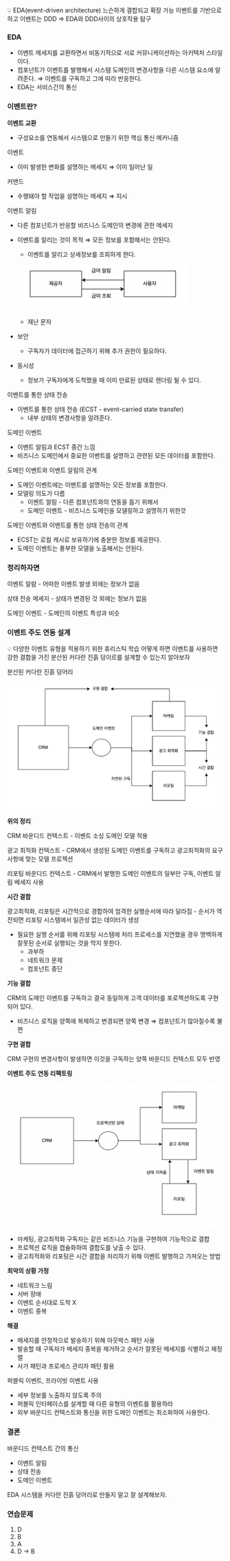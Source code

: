 <aside>
💡 EDA(event-driven architecture)
느슨하게 결합되고 확장 가능
이벤트를 기반으로 하고 이벤트는 DDD
⇒ EDA와 DDD사이의 상호작용 탐구

</aside>

### EDA

- 이벤트 메세지를 교환하면서 비동기적으로 서로 커뮤니케이션하는 아키텍처 스타일이다.
- 컴포넌트가 이벤트를 발행해서 시스템 도메인의 변경사항을 다른 시스템 요소에 알려준다. ⇒ 이벤트를 구독하고 그에 따라 반응한다.
- EDA는 서비스간의 통신

### 이벤트란?

**이벤트 교환**

- 구성요소를 연동해서 시스템으로 만들기 위한 핵심 통신 메커니즘

이벤트

- 이미 발생한 변화를 설명하는 메세지 ⇒ 이미 일어난 일

커맨드

- 수행돼야 할 작업을 설명하는 메세지 ⇒ 지시

이벤트 알림

- 다른 컴포넌트가 반응할 비즈니스 도메인의 변경에 관한 메세지
- 이벤트를 알리는 것이 목적 ⇒ 모든 정보를 포함해서는 안된다.
    - 이벤트를 알리고 상세정보를 조회하게 한다.

  ![Untitled](img_3.png)

    - 재난 문자
- 보안
    - 구독자가 데이터에 접근하기 위해 추가 권한이 필요하다.
- 동시성
    - 정보가 구독자에게 도착했을 때 이미 만료된 상태로 렌더링 될 수 있다.

이벤트를 통한 상태 전송

- 이벤트를 통한 상태 전송 (ECST - event-carried state transfer)
    - 내부 상태의 변경사항을 알려준다.

도메인 이벤트

- 이벤트 알림과 ECST 중간 느낌
- 비즈니스 도메인에서 중요한 이벤트를 설명하고 관련된 모든 데이터를 포함한다.

도메인 이벤트와 이벤트 알림의 관계

- 도메인 이벤트에는 이벤트를 설명하는 모든 정보를 포함한다.
- 모델링 의도가 다름
    - 이벤트 알림 - 다른 컴포넌트와의 연동을 돕기 위해서
    - 도메인 이벤트 - 비즈니스 도메인을 모델링하고 설명하기 위한것

도메인 이벤트와 이벤트를 통한 상태 전송의 관계

- ECST는 로컬 캐시로 보유하기에 충분한 정보를 제공한다.
- 도메인 이벤트는 풍부한 모델을 노출해서는 안된다.

### 정리하자면

이벤트 알람 - 어떠한 이벤트 발생 외에는 정보가 없음

상태 전송 메세지 - 상태가 변경된 것 외에는 정보가 없음

도메인 이벤트 - 도메인의 이벤트 특성과 비슷

### 이벤트 주도 연동 설계

<aside>
💡 다양한 이벤트 유형을 적용하기 위한 휴리스틱 학습 
어떻게 하면 이벤트를 사용하면 강한 결합을 가진 분산된 커다란 진흙 덩이르를 설계할 수 있는지 알아보자

</aside>

분산된 커다란 진흙 덩어리

![Untitled](img_4.png)

**위의 정리**

CRM 바운디드 컨텍스트 - 이벤트 소싱 도메인 모델 적용

광고 최적화 컨텍스트 - CRM에서 생성된 도메인 이벤트를 구독하고 광고최적화의 요구사항에 맞는 모델 프로젝션

리포팅 바운디드 컨텍스트 - CRM에서 발행한 도메인 이벤트의 일부만 구독, 이벤트 알림 베세지 사용

**시간 결합**

광고최적화, 리포팅은 시간적으로 경합하여 엄격한 실행순서에 따라 달라짐 - 순서가 역전되면 리포팅 시스템에서 일관성 없는 데이터가 생성

- 필요한 실행 순서를 위해 리포팅 시스템에 처리 프로세스를 지연했을 경우 명백하게 잘못된 순서로 실행되는 것을 막지 못한다.
    - 과부하
    - 네트워크 문제
    - 컴포넌트 중단

**기능 결합**

CRM의 도메인 이벤트를 구독하고 결국 동일하게 고객 데이터를 포로젝션하도록 구현되어 있다.

- 비즈니스 로직을 양쪽에 복제하고 변경되면 양쪽 변경 ⇒ 컴포넌트가 많아질수록 불편

**구현 결합**

CRM 구현의 변경사항이 발생하면 이것을 구독하는 양쪽 바운디드 컨텍스트 모두 반영

**이벤트 주도 연동 리팩토링**

![Untitled](img_5.png)

- 마케팅, 광고최적화 구독자는 같은 비즈니스 기능을 구현하여 기능적으로 결합
- 프로젝션 로직을 캡슐화하여 결합도를 낮출 수 있다.
- 광고최적화와 리포팅은 시간 결합을 처리하기 위해 이벤트 발행하고 가져오는 방법

**최악의 상황 가정**

- 네트워크 느림
- 서버 장애
- 이벤트 순서대로 도착 X
- 이벤트 중복

**해결**

- 메세지를 안정적으로 발송하기 위해 아웃박스 패턴 사용
- 발송할 때 구독자가 메세지 중복을 제거하고 순서가 잘못된 메세지를 식별하고 재정렬
- 사가 패턴과 프로세스 관리자 패턴 활용

퍼블릭 이벤트, 프라이빗 이벤트 사용

- 세부 정보를 노출하지 않도록 주의
- 퍼블릭 인터페이스를 설계할 때 다른 유형의 이벤트를 활용하라
- 외부 바운디드 컨텍스트와 통신을 위한 도메인 이벤트는 최소화하여 사용한다.

### 결론

바운디드 컨텍스트 간의 통신

- 이벤트 알림
- 상태 전송
- 도메인 이벤트

EDA 시스템을 커다란 진흙 덩어리로 만들지 말고 잘 설계해보자.

### 연습문제

1. D
2. B
3. A
4. D → B